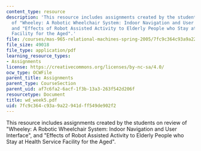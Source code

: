 ```yaml
---
content_type: resource
description: 'This resource includes assignments created by the students on review
  of "Wheeley: A Robotic Wheelchair System: Indoor Navigation and User Interface",
  and "Effects of Robot Assisted Activity to Elderly People who Stay at Health Service
  Facility for the Aged".'
file: /courses/mas-965-relational-machines-spring-2005/7fc9c364c93a9a22941dff549de902f2_wd_week5.pdf
file_size: 49018
file_type: application/pdf
learning_resource_types:
- Assignments
license: https://creativecommons.org/licenses/by-nc-sa/4.0/
ocw_type: OCWFile
parent_title: Assignments
parent_type: CourseSection
parent_uid: af7c6fa2-6acf-1f3b-13a3-263f542d206f
resourcetype: Document
title: wd_week5.pdf
uid: 7fc9c364-c93a-9a22-941d-ff549de902f2
---
```

This resource includes assignments created by the students on review of "Wheeley: A Robotic Wheelchair System: Indoor Navigation and User Interface", and "Effects of Robot Assisted Activity to Elderly People who Stay at Health Service Facility for the Aged".